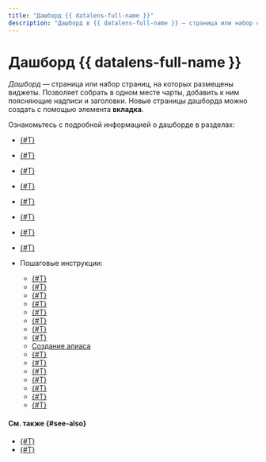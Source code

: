 ```yaml
---
title: "Дашборд {{ datalens-full-name }}"
description: "Дашборд в {{ datalens-full-name }} — страница или набор страниц, на которых размещены виджеты. Позволяет собрать в одном месте чарты, добавить к ним поясняющие надписи и заголовки. Новые страницы дашборда можно создать с помощью элемента вкладка. {{ datalens-name }} позволяет отображать дашборд в полноэкранном режиме."
---
```


# Дашборд {{ datalens-full-name }}

_Дашборд_ — страница или набор страниц, на которых размещены виджеты. Позволяет собрать в одном месте чарты, добавить к ним поясняющие надписи и заголовки.
Новые страницы дашборда можно создать с помощью элемента **вкладка**.


Ознакомьтесь с подробной информацией о дашборде в разделах:

* [{#T}](../dashboard/widget.md)
* [{#T}](../dashboard/link.md)
* [{#T}](../dashboard/selector.md)
* [{#T}](../dashboard/chart-chart-filtration.md)
* [{#T}](../dashboard/settings.md)
* [{#T}](../dashboard/versioning.md)
* [{#T}](../dashboard/dashboard_parameters.md)
* [{#T}](../dashboard/markdown.md)
* Пошаговые инструкции:

  * [{#T}](../operations/dashboard/create.md)
  * [{#T}](../operations/dashboard/add-description.md)
  * [{#T}](../operations/dashboard/add-support-message.md)
  * [{#T}](../operations/dashboard/add-access-message.md)
  * [{#T}](../operations/dashboard/add-chart.md)
  * [{#T}](../operations/dashboard/add-selector.md)
  * [{#T}](../operations/dashboard/add-text.md)
  * [{#T}](../operations/dashboard/add-title.md)
  * [Создание алиаса](../operations/dashboard/create-alias.md)
  * [{#T}](../operations/dashboard/edit-alias.md)
  * [{#T}](../operations/dashboard/manage-access.md)
  * [{#T}](../operations/dashboard/add-parameters.md)
  * [{#T}](../operations/dashboard/add-filtration.md)
  * [{#T}](../operations/dashboard/auto-update.md)
  * [{#T}](../operations/dashboard/dash-settings.md)
  * [{#T}](../operations/dashboard/display-modes.md)


#### См. также {#see-also}

* [{#T}](../security/index.md)
* [{#T}](../security/embedded-objects.md)
